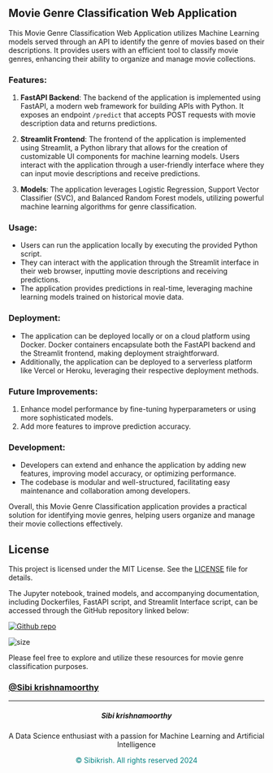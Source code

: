 ## Movie Genre Classification Web Application

This Movie Genre Classification Web Application utilizes Machine Learning models served through an API to identify the genre of movies based on their descriptions. It provides users with an efficient tool to classify movie genres, enhancing their ability to organize and manage movie collections.

### Features:

1. **FastAPI Backend**: The backend of the application is implemented using FastAPI, a modern web framework for building APIs with Python. It exposes an endpoint `/predict` that accepts POST requests with movie description data and returns predictions.

2. **Streamlit Frontend**: The frontend of the application is implemented using Streamlit, a Python library that allows for the creation of customizable UI components for machine learning models. Users interact with the application through a user-friendly interface where they can input movie descriptions and receive predictions.

3. **Models**: The application leverages Logistic Regression, Support Vector Classifier (SVC), and Balanced Random Forest models, utilizing powerful machine learning algorithms for genre classification.

### Usage:

- Users can run the application locally by executing the provided Python script.
- They can interact with the application through the Streamlit interface in their web browser, inputting movie descriptions and receiving predictions.
- The application provides predictions in real-time, leveraging machine learning models trained on historical movie data.

### Deployment:

- The application can be deployed locally or on a cloud platform using Docker. Docker containers encapsulate both the FastAPI backend and the Streamlit frontend, making deployment straightforward.
- Additionally, the application can be deployed to a serverless platform like Vercel or Heroku, leveraging their respective deployment methods.

### Future Improvements:

1. Enhance model performance by fine-tuning hyperparameters or using more sophisticated models.
2. Add more features to improve prediction accuracy.

### Development:

- Developers can extend and enhance the application by adding new features, improving model accuracy, or optimizing performance.
- The codebase is modular and well-structured, facilitating easy maintenance and collaboration among developers.

Overall, this Movie Genre Classification application provides a practical solution for identifying movie genres, helping users organize and manage their movie collections effectively.

## License

This project is licensed under the MIT License. See the [LICENSE](https://github.com/Sibikrish3000/movie-genre-classification/blob/main/LICENSE) file for details.

The Jupyter notebook, trained models, and accompanying documentation, including Dockerfiles, FastAPI script, and Streamlit Interface script, can be accessed through the GitHub repository linked below:

<p>
<a href="https://github.com/Sibikrish3000/movie-genre-classification"><img src=https://img.shields.io/badge/Github%20Repository-white.svg?style=flat&logo=github&logoColor=black alt="Github repo"></a>
</p>

![size](https://img.shields.io/github/repo-size/Sibikrish3000/movie-genre-classification)

Please feel free to explore and utilize these resources for movie genre classification purposes.

### [@Sibi krishnamoorthy](https://sibikrish3000.github.io/portfolio/)
___

<h5 align="center">
Sibi krishnamoorthy
</h5>
<p align="center">
A Data Science enthusiast with a passion for Machine Learning and Artificial Intelligence
</p>
<p style="color:teal" align="center">
&copy; Sibikrish. All rights reserved 2024
</p>
